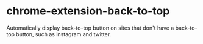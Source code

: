 # chrome-extension-back-to-top
Automatically display back-to-top button on sites that don't have a back-to-top button, such as instagram and twitter.
